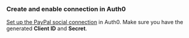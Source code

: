 ### Create and enable connection in Auth0

[Set up the PayPal social connection](https://auth0.com/docs/dashboard/guides/connections/set-up-connections-social) in Auth0. Make sure you have the generated **Client ID** and **Secret**.
